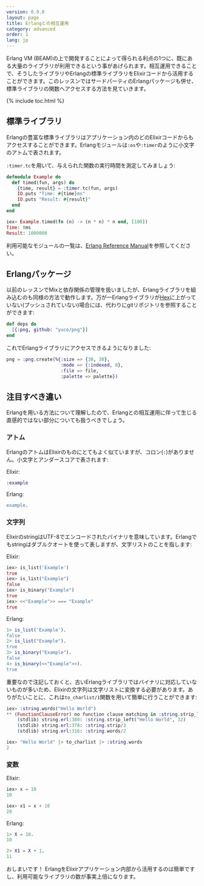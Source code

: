 ```yaml
---
version: 0.9.0
layout: page
title: Erlangとの相互運用
category: advanced
order: 1
lang: jp
---
```


Erlang VM (BEAM)の上で開発することによって得られる利点の1つに、既にある大量のライブラリが利用できるという事があげられます。相互運用できることで、そうしたライブラリやErlangの標準ライブラリをElixirコードから活用することができます。このレッスンではサードパーティのErlangパッケージも併せ、標準ライブラリの関数へアクセスする方法を見ていきます。

{% include toc.html %}

## 標準ライブラリ

Erlangの豊富な標準ライブラリはアプリケーション内のどのElixirコードからもアクセスすることができます。Erlangモジュールは`:os`や`:timer`のように小文字のアトムで表されます。

`:timer.tc`を用いて、与えられた関数の実行時間を測定してみましょう:

```elixir
defmodule Example do
  def timed(fun, args) do
    {time, result} = :timer.tc(fun, args)
    IO.puts "Time: #{time}ms"
    IO.puts "Result: #{result}"
  end
end

iex> Example.timed(fn (n) -> (n * n) * n end, [100])
Time: 8ms
Result: 1000000
```

利用可能なモジュールの一覧は、[Erlang Reference Manual](http://erlang.org/doc/apps/stdlib/)を参照してください。

## Erlangパッケージ

以前のレッスンでMixと依存関係の管理を扱いましたが、Erlangライブラリを組み込むのも同様の方法で動作します。万が一Erlangライブラリが[Hex](https://hex.pm)に上がっていない(プッシュされていない)場合には、代わりにgitリポジトリを参照することができます:

```elixir
def deps do
  [{:png, github: "yuce/png"}]
end
```

これでErlangライブラリにアクセスできるようになりました:

```elixir
png = :png.create(%{:size => {30, 30},
                    :mode => {:indexed, 8},
                    :file => file,
                    :palette => palette})
```

## 注目すべき違い

Erlangを用いる方法について理解したので、Erlangとの相互運用に伴って生じる直感的ではない部分についても扱うべきでしょう。

### アトム

ErlangのアトムはElixirのものにとてもよく似ていますが、コロン(`:`)がありません。小文字とアンダースコアで表されます:

Elixir:

```elixir
:example
```

Erlang:

```erlang
example.
```

### 文字列

ElixirのstringはUTF-8でエンコードされたバイナリを意味しています。Erlangでもstringはダブルクオートを使って表しますが、文字リストのことを指します:

Elixir:

```elixir
iex> is_list('Example')
true
iex> is_list("Example")
false
iex> is_binary("Example")
true
iex> <<"Example">> === "Example"
true
```

Erlang:

```erlang
1> is_list('Example').
false
2> is_list("Example").
true
3> is_binary("Example").
false
4> is_binary(<<"Example">>).
true
```

重要なので注記しておくと、古いErlangライブラリではバイナリに対応していないものが多いため、Elixirの文字列は文字リストに変換する必要があります。ありがたいことに、これは`to_charlist/1`関数を用いて簡単に行うことができます:

```elixir
iex> :string.words("Hello World")
** (FunctionClauseError) no function clause matching in :string.strip_left/2
    (stdlib) string.erl:380: :string.strip_left("Hello World", 32)
    (stdlib) string.erl:378: :string.strip/3
    (stdlib) string.erl:316: :string.words/2

iex> "Hello World" |> to_charlist |> :string.words
2
```

### 変数

Elixir:

```elixir
iex> x = 10
10

iex> x1 = x + 10
20
```

Erlang:

```erlang
1> X = 10.
10

2> X1 = X + 1.
11
```

おしまいです！ ErlangをElixirアプリケーション内部から活用するのは簡単ですし、利用可能なライブラリの数が事実上倍になります。
